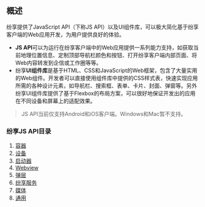 ## 概述
纷享提供了JavaScript API（下称JS API）以及UI组件库，可以极大简化基于纷享客户端的Web应用开发，为用户提供良好的体验。  
 - **JS API**可以为运行在纷享客户端中的Web应用提供一系列能力支持，如获取当前地理位置信息、定制顶部导航栏颜色和按钮、打开纷享客户端内部页面、将Web内容转发到企信或工作圈等等。  
 - 纷享**UI组件库**是基于HTML、CSS和JavaScript的Web框架，包含了大量实用的Web组件。开发者可以直接使用组件库中提供的CSS样式表，快速实现应用所需的各种设计元素，如导航栏、搜索框、表单、卡片、封面、弹窗等。另外纷享UI组件库提供了基于Flexbox的布局方案，可以很好地保证开发出的应用在不同设备和屏幕上的适配效果。  

>JS API当前仅支持Android和iOS客户端。Windows和Mac暂不支持。

### 纷享JS API目录
1. [容器][nav.runtime]
2. [设备][nav.device]
3. [启动器][nav.launcher]
4. [Webview][nav.webview]
5. [弹层][nav.widget]
6. [纷享服务][nav.service]
7. [媒体][nav.media]
8. [通用][nav.util]

[nav.runtime]:  http://open.fxiaoke.com/wiki.html#artiId=112
[nav.device]:   http://open.fxiaoke.com/wiki.html#artiId=111
[nav.launcher]: http://open.fxiaoke.com/wiki.html#artiId=110
[nav.webview]:  http://open.fxiaoke.com/wiki.html#artiId=109
[nav.widget]:   http://open.fxiaoke.com/wiki.html#artiId=108
[nav.service]:  http://open.fxiaoke.com/wiki.html#artiId=107
[nav.media]:   http://open.fxiaoke.com/wiki.html#artiId=106
[nav.util]:     http://open.fxiaoke.com/wiki.html#artiId=105
[ui.ui]:  http://open.fxiaoke.com/wiki.html#artiId=115
[ui.form]:  http://open.fxiaoke.com/wiki.html#artiId=114
[ui.message]:  http://open.fxiaoke.com/wiki.html#artiId=113
[ui.demo]: http://open.fxiaoke.com/

